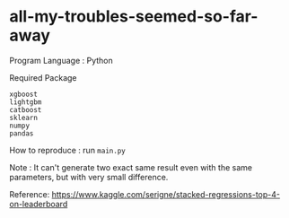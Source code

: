 # all-my-troubles-seemed-so-far-away

Program Language : Python

Required Package 

```
xgboost
lightgbm
catboost
sklearn
numpy
pandas
```

How to reproduce : run `main.py`

Note : It can't generate two exact same result even with the same parameters, but with very small difference.

Reference: https://www.kaggle.com/serigne/stacked-regressions-top-4-on-leaderboard
